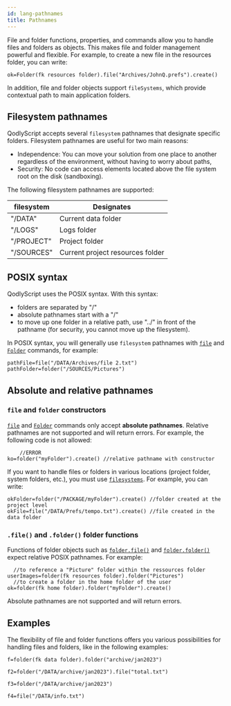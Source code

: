 ```yaml
---
id: lang-pathnames
title: Pathnames
---
```


File and folder functions, properties, and commands allow you to handle files and folders as objects. This makes file and folder management powerful and flexible. For example, to create a new file in the resources folder, you can write:

```qs
ok=Folder(fk resources folder).file("Archives/JohnQ.prefs").create()
```

In addition, file and folder objects support `fileSystems`, which provide contextual path to main application folders.


## Filesystem pathnames

QodlyScript accepts several `filesystem` pathnames that designate specific folders. Filesystem pathnames are useful for two main reasons:

- Independence: You can move your solution from one place to another regardless of the environment, without having to worry about paths,
- Security: No code can access elements located above the file system root on the disk (sandboxing).

The following filesystem pathnames are supported: 

|filesystem|Designates|
|---|---|
|"/DATA"|Current data folder|
|"/LOGS"|Logs folder|
|"/PROJECT"|Project folder|
|"/SOURCES"|Current project resources folder|

## POSIX syntax

QodlyScript uses the POSIX syntax. With this syntax:

- folders are separated by "/"
- absolute pathnames start with a "/"
- to move up one folder in a relative path, use "../" in front of the pathname (for security, you cannot move up the filesystem).

In POSIX syntax, you will generally use `filesystem` pathnames with [`file`](../language/FileClass.md#file) and [`Folder`](../language/FolderClass.md#folder) commands, for example:

```qs
pathFile=file("/DATA/Archives/file 2.txt")
pathFolder=folder("/SOURCES/Pictures")
```


## Absolute and relative pathnames

### `file` and `folder` constructors

[`file`](../language/FileClass.md#file) and [`Folder`](../language/FolderClass.md#folder) commands only accept **absolute pathnames**. Relative pathnames are not supported and will return errors. For example, the following code is not allowed:

```qs
	//ERROR
ko=folder("myFolder").create() //relative pathname with constructor
```

If you want to handle files or folders in various locations (project folder, system folders, etc.), you must use [`filesystems`](#filesystem-pathnames). For example, you can write:

```qs
okFolder=folder("/PACKAGE/myFolder").create() //folder created at the project level
okFile=file("/DATA/Prefs/tempo.txt").create() //file created in the data folder
```

### `.file()` and `.folder()` folder functions

Functions of folder objects such as [`folder.file()`](../language/FolderClass.md#file) and [`folder.folder()`](../language/FolderClass.md#folder-1) expect relative POSIX pathnames. For example:

```qs
  //to reference a "Picture" folder within the ressources folder
userImages=folder(fk resources folder).folder("Pictures")
  //to create a folder in the home folder of the user
ok=folder(fk home folder).folder("myFolder").create()
```

Absolute pathnames are not supported and will return errors.


## Examples

The flexibility of file and folder functions offers you various possibilities for handling files and folders, like in the following examples:

```qs
f=folder(fk data folder).folder("archive/jan2023")
 
f2=folder("/DATA/archive/jan2023").file("total.txt")
 
f3=folder("/DATA/archive/jan2023")
 
f4=file("/DATA/info.txt")
 
```
